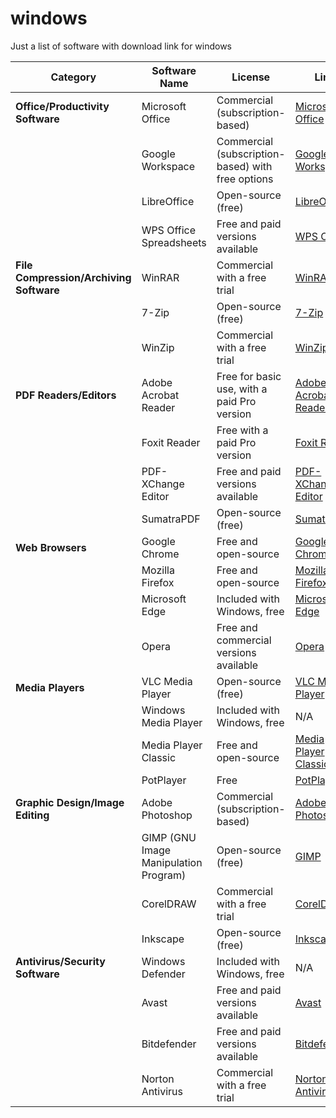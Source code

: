 # windows
Just a list of software with download link for windows


| Category                      | Software Name          | License                       | Link                                                |
|-------------------------------|------------------------|-------------------------------|-----------------------------------------------------|
| **Office/Productivity Software** | Microsoft Office       | Commercial (subscription-based) | [Microsoft Office](https://www.microsoft.com/en-us/microsoft-365/get-started-with-office-2019) |
|                               | Google Workspace        | Commercial (subscription-based) with free options | [Google Workspace](https://workspace.google.com/) |
|                               | LibreOffice             | Open-source (free)             | [LibreOffice](https://www.libreoffice.org/)       |
|                               | WPS Office Spreadsheets| Free and paid versions available | [WPS Office](https://www.wps.com/office)         |
| **File Compression/Archiving Software** | WinRAR                 | Commercial with a free trial  | [WinRAR](https://www.rarlab.com/)                |
|                               | 7-Zip                   | Open-source (free)             | [7-Zip](https://www.7-zip.org/)                   |
|                               | WinZip                  | Commercial with a free trial  | [WinZip](https://www.winzip.com/)                |
| **PDF Readers/Editors**        | Adobe Acrobat Reader    | Free for basic use, with a paid Pro version | [Adobe Acrobat Reader](https://acrobat.adobe.com/us/en/acrobat/pdf-reader.html) |
|                               | Foxit Reader            | Free with a paid Pro version   | [Foxit Reader](https://www.foxitsoftware.com/pdf-reader/) |
|                               | PDF-XChange Editor      | Free and paid versions available | [PDF-XChange Editor](https://www.tracker-software.com/product/pdf-xchange-editor) |
|                               | SumatraPDF              | Open-source (free)             | [SumatraPDF](https://www.sumatrapdfreader.org/free-pdf-reader.html) |
| **Web Browsers**               | Google Chrome           | Free and open-source           | [Google Chrome](https://www.google.com/chrome/)    |
|                               | Mozilla Firefox         | Free and open-source           | [Mozilla Firefox](https://www.mozilla.org/en-US/firefox/) |
|                               | Microsoft Edge          | Included with Windows, free    | [Microsoft Edge](https://www.microsoft.com/en-us/edge) |
|                               | Opera                   | Free and commercial versions available | [Opera](https://www.opera.com/) |
| **Media Players**              | VLC Media Player        | Open-source (free)             | [VLC Media Player](https://www.videolan.org/vlc/) |
|                               | Windows Media Player    | Included with Windows, free    | N/A                                                 |
|                               | Media Player Classic    | Free and open-source           | [Media Player Classic](https://mpc-hc.org/)      |
|                               | PotPlayer               | Free                          | [PotPlayer](https://potplayer.daum.net/)        |
| **Graphic Design/Image Editing** | Adobe Photoshop       | Commercial (subscription-based) | [Adobe Photoshop](https://www.adobe.com/products/photoshop.html) |
|                               | GIMP (GNU Image Manipulation Program) | Open-source (free)       | [GIMP](https://www.gimp.org/)                   |
|                               | CorelDRAW               | Commercial with a free trial  | [CorelDRAW](https://www.coreldraw.com/)          |
|                               | Inkscape                | Open-source (free)             | [Inkscape](https://inkscape.org/)                |
| **Antivirus/Security Software** | Windows Defender      | Included with Windows, free    | N/A                                                 |
|                               | Avast                   | Free and paid versions available | [Avast](https://www.avast.com/)                  |
|                               | Bitdefender             | Free and paid versions available | [Bitdefender](https://www.bitdefender.com/)      |
|                               | Norton Antivirus        | Commercial with a free trial  | [Norton Antivirus](https://www.norton.com/)       |


